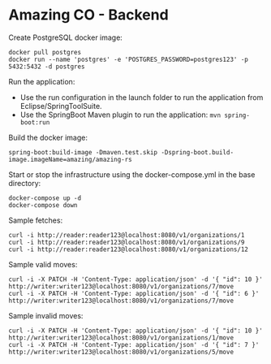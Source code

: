 # Amazing CO - Backend

Create PostgreSQL docker image:
```
docker pull postgres
docker run --name 'postgres' -e 'POSTGRES_PASSWORD=postgres123' -p 5432:5432 -d postgres
```

Run the application:
- Use the run configuration in the launch folder to run the application from Eclipse/SpringToolSuite.
- Use the SpringBoot Maven plugin to run the application: `mvn spring-boot:run`

Build the docker image:
```
spring-boot:build-image -Dmaven.test.skip -Dspring-boot.build-image.imageName=amazing/amazing-rs
```

Start or stop the infrastructure using the docker-compose.yml in the base directory:
```
docker-compose up -d
docker-compose down
```

Sample fetches:
```
curl -i http://reader:reader123@localhost:8080/v1/organizations/1
curl -i http://reader:reader123@localhost:8080/v1/organizations/9
curl -i http://reader:reader123@localhost:8080/v1/organizations/12
```

Sample valid moves:
```
curl -i -X PATCH -H 'Content-Type: application/json' -d '{ "id": 10 }' http://writer:writer123@localhost:8080/v1/organizations/7/move
curl -i -X PATCH -H 'Content-Type: application/json' -d '{ "id": 6 }' http://writer:writer123@localhost:8080/v1/organizations/7/move
```

Sample invalid moves:
```
curl -i -X PATCH -H 'Content-Type: application/json' -d '{ "id": 10 }' http://writer:writer123@localhost:8080/v1/organizations/1/move
curl -i -X PATCH -H 'Content-Type: application/json' -d '{ "id": 7 }' http://writer:writer123@localhost:8080/v1/organizations/5/move
```
